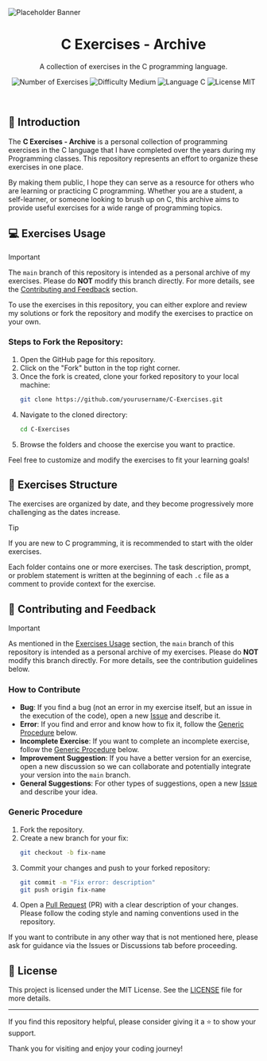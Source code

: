 ![Placeholder Banner](https://placehold.co/1200x340?text=Banner+Placeholder&font=roboto)

<h1 align="center">
   C Exercises - Archive
</h1>

<p align="center">
   A collection of exercises in the C programming language.
</p>

<p align="center">
   <img src="https://img.shields.io/badge/Exercises-50%2B-87D3F8" alt="Number of Exercises">
   <img src="https://img.shields.io/badge/Difficulty-Medium-FFA500" alt="Difficulty Medium">
   <img src="https://img.shields.io/badge/Language-C-00599C" alt="Language C">
   <img src="https://img.shields.io/badge/License-MIT-green" alt="License MIT">
</p>

</br>

## 📖 Introduction
The **C Exercises - Archive** is a personal collection of programming exercises in the C language that I have completed over the years during my Programming classes.
This repository represents an effort to organize these exercises in one place.

By making them public, I hope they can serve as a resource for others who are learning or practicing C programming.
Whether you are a student, a self-learner, or someone looking to brush up on C, this archive aims to provide useful exercises for a wide range of programming topics.

## 💻 Exercises Usage
> [!IMPORTANT]
> The `main` branch of this repository is intended as a personal archive of my exercises. Please do **NOT** modify this branch directly.
> For more details, see the [Contributing and Feedback](#-contributing-and-feedback) section.

To use the exercises in this repository, you can either explore and review my solutions or fork the repository and modify the exercises to practice on your own.

### Steps to Fork the Repository:
1. Open the GitHub page for this repository.
2. Click on the "Fork" button in the top right corner.
3. Once the fork is created, clone your forked repository to your local machine:
   ```bash
   git clone https://github.com/yourusername/C-Exercises.git
   ```
4. Navigate to the cloned directory:
   ```bash
   cd C-Exercises
   ```
5. Browse the folders and choose the exercise you want to practice.

Feel free to customize and modify the exercises to fit your learning goals!

## 📂 Exercises Structure
The exercises are organized by date, and they become progressively more challenging as the dates increase.
> [!TIP]
> If you are new to C programming, it is recommended to start with the older exercises.

Each folder contains one or more exercises. The task description, prompt, or problem statement is written at the beginning of each `.c` file as a comment to provide context for the exercise.

## 🤝 Contributing and Feedback
> [!IMPORTANT]
> As mentioned in the [Exercises Usage](#-exercises-usage) section, the `main` branch of this repository is intended as a personal archive of my exercises. Please do **NOT** modify this branch directly.
> For more details, see the contribution guidelines below.

### How to Contribute
- **Bug**: If you find a bug (not an error in my exercise itself, but an issue in the execution of the code), open a new [Issue](https://github.com/T-i-a-7/C-Exercises/issues/new) and describe it.
- **Error**: If you find and error and know how to fix it, follow the [Generic Procedure](#generic-procedure) below.
- **Incomplete Exercise**: If you want to complete an incomplete exercise, follow the [Generic Procedure](#generic-procedure) below.
- **Improvement Suggestion**: If you have a better version for an exercise, open a new discussion so we can collaborate and potentially integrate your version into the `main` branch.
- **General Suggestions**: For other types of suggestions, open a new [Issue](https://github.com/T-i-a-7/C-Exercises/issues/new) and describe your idea.

### Generic Procedure
1. Fork the repository.
2. Create a new branch for your fix:
   ```bash
   git checkout -b fix-name
   ```
3. Commit your changes and push to your forked repository:
   ```bash
   git commit -m "Fix error: description"
   git push origin fix-name
   ```
4. Open a [Pull Request](https://github.com/T-i-a-7/C-Exercises/pulls) (PR) with a clear description of your changes.
Please follow the coding style and naming conventions used in the repository.

If you want to contribute in any other way that is not mentioned here, please ask for guidance via the Issues or Discussions tab before proceeding.

## 📄 License
This project is licensed under the MIT License. See the [LICENSE](LICENSE) file for more details.

---

If you find this repository helpful, please consider giving it a ⭐ to show your support.

Thank you for visiting and enjoy your coding journey!

